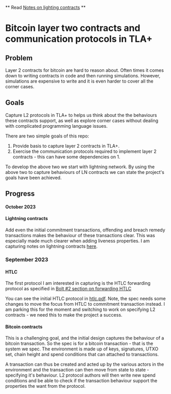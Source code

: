 
** Read [Notes on lighting contracts](./lightning-contracts-notes.md) **

# Bitcoin layer two contracts and communication protocols in TLA+


## Problem

Layer 2 contracts for bitcoin are hard to reason about. Often times it
comes down to writing contracts in code and then running
simulations. However, simulations are expensive to write and it is
even harder to cover all the corner cases.

## Goals

Capture L2 protocols in TLA+ to helps us think about the the
behaviours these contracts support, as well as explore corner cases
without dealing with complicated programming language issues.

There are two simple goals of this repo:

1. Provide basis to capture layer 2 contracts in TLA+.
2. Exercise the communication protocols required to implement layer 2
   contracts - this can have some dependencies on 1.

To develop the above two we start with lightning network. By using the
above two to capture behaviours of LN contracts we can state the
project's goals have been achieved.


## Progress

#### October 2023

#### Lightning contracts

Add even the initial commitment transactions, offending and breach
remedy transactions makes the behaviour of these transactions
clear. This was especially made much clearer when adding liveness
properties. I am capturing notes on lightning contracts
[here](lightning-contracts-notes.md).

### September 2023

#### HTLC

The first protocol I am interested in capturing is the HTLC forwarding
protocol as specified in [Bolt #2 section on forwarding
HTLC](https://github.com/lightning/bolts/blob/master/02-peer-protocol.md#forwarding-htlcs)

You can see the initial HTLC protocol in [htlc.pdf](./htlc.pdf). Note,
the spec needs some changes to move the focus from HTLC to commitment
transaction instead. I am parking this for the moment and switching to
work on specifying L2 contracts - we need this to make the project a
success.

#### Bitcoin contracts

This is a challenging goal, and the initial design captures the
behaviour of a bitcoin transaction. So the spec is for a bitcoin
transaction - that is the system we spec. The environment is made up
of keys, signatures, UTXO set, chain height and spend conditions that
can attached to transactions.

A transaction can thus be created and acted up by the various actors
in the environment and the transaction can then move from state to
state - specifying it's behaviour. L2 protocol authors will then write
new spend conditions and be able to check if the transaction behaviour
support the properties the want from the protocol.
